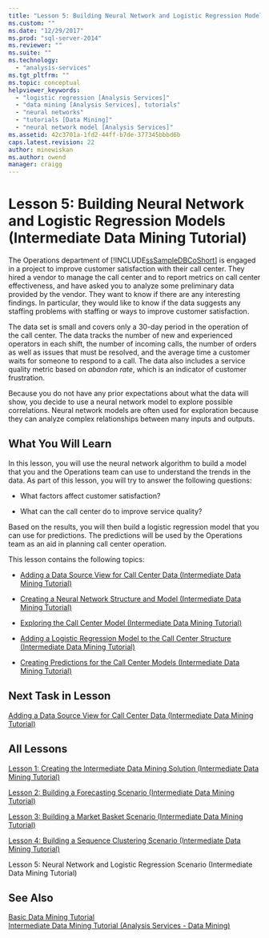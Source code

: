 ```yaml
---
title: "Lesson 5: Building Neural Network and Logistic Regression Models (Intermediate Data Mining Tutorial) | Microsoft Docs"
ms.custom: ""
ms.date: "12/29/2017"
ms.prod: "sql-server-2014"
ms.reviewer: ""
ms.suite: ""
ms.technology: 
  - "analysis-services"
ms.tgt_pltfrm: ""
ms.topic: conceptual
helpviewer_keywords: 
  - "logistic regression [Analysis Services]"
  - "data mining [Analysis Services], tutorials"
  - "neural networks"
  - "tutorials [Data Mining]"
  - "neural network model [Analysis Services]"
ms.assetid: 42c3701a-1fd2-44ff-b7de-377345bbbd6b
caps.latest.revision: 22
author: minewiskan
ms.author: owend
manager: craigg
---
```

# Lesson 5: Building Neural Network and Logistic Regression Models (Intermediate Data Mining Tutorial)
  
  
 The Operations department of [!INCLUDE[ssSampleDBCoShort](../includes/sssampledbcoshort-md.md)] is engaged in a project to improve customer satisfaction with their call center. They hired a vendor to manage the call center and to report metrics on call center effectiveness, and have asked you to analyze some preliminary data provided by the vendor. They want to know if there are any interesting findings. In particular, they would like to know if the data suggests any staffing problems with staffing or ways to improve customer satisfaction.  
  
 The data set is small and covers only a 30-day period in the operation of the call center. The data tracks the number of new and experienced operators in each shift, the number of incoming calls, the number of orders as well as issues that must be resolved, and the average time a customer waits for someone to respond to a call. The data also includes a service quality metric based on *abandon rate*, which is an indicator of customer frustration.  
  
 Because you do not have any prior expectations about what the data will show, you decide to use a neural network model to explore possible correlations. Neural network models are often used for exploration because they can analyze complex relationships between many inputs and outputs.  
  
## What You Will Learn  
 In this lesson, you will use the neural network algorithm to build a model that you and the Operations team can use to understand the trends in the data. As part of this lesson, you will try to answer the following questions:  
  
-   What factors affect customer satisfaction?  
  
-   What can the call center do to improve service quality?  
  
 Based on the results, you will then build a logistic regression model that you can use for predictions. The predictions will be used by the Operations team as an aid in planning call center operation.  
  
 This lesson contains the following topics:  
  
-   [Adding a Data Source View for Call Center Data &#40;Intermediate Data Mining Tutorial&#41;](../../2014/tutorials/add-data-source-view-call-center-data-intermediate-data-mining.md)  
  
-   [Creating a Neural Network Structure and Model &#40;Intermediate Data Mining Tutorial&#41;](../../2014/tutorials/creating-a-neural-network-structure-and-model-intermediate-data-mining-tutorial.md)  
  
-   [Exploring the Call Center Model &#40;Intermediate Data Mining Tutorial&#41;](../../2014/tutorials/exploring-the-call-center-model-intermediate-data-mining-tutorial.md)  
  
-   [Adding a Logistic Regression Model to the Call Center Structure &#40;Intermediate Data Mining Tutorial&#41;](../../2014/tutorials/add-logistic-regression-model-to-call-center-intermediate-data-mining.md)  
  
-   [Creating Predictions for the Call Center Models &#40;Intermediate Data Mining Tutorial&#41;](../../2014/tutorials/create-predictions-call-center-models-intermediate-data-mining-tutorial.md)  
  
## Next Task in Lesson  
 [Adding a Data Source View for Call Center Data &#40;Intermediate Data Mining Tutorial&#41;](../../2014/tutorials/add-data-source-view-call-center-data-intermediate-data-mining.md)  
  
## All Lessons  
 [Lesson 1: Creating the Intermediate Data Mining Solution &#40;Intermediate Data Mining Tutorial&#41;](../../2014/tutorials/lesson-1-create-solution-intermediate-data-mining-tutorial.md)  
  
 [Lesson 2: Building a Forecasting Scenario &#40;Intermediate Data Mining Tutorial&#41;](../../2014/tutorials/lesson-2-building-a-forecasting-scenario-intermediate-data-mining-tutorial.md)  
  
 [Lesson 3: Building a Market Basket Scenario &#40;Intermediate Data Mining Tutorial&#41;](../../2014/tutorials/lesson-3-building-a-market-basket-scenario-intermediate-data-mining-tutorial.md)  
  
 [Lesson 4: Building a Sequence Clustering Scenario &#40;Intermediate Data Mining Tutorial&#41;](../../2014/tutorials/lesson-4-build-sequence-clustering-scenario-intermediate-data-mining.md)  
  
 Lesson 5: Neural Network and Logistic Regression Scenario (Intermediate Data Mining Tutorial)  
  
## See Also  
 [Basic Data Mining Tutorial](../../2014/tutorials/basic-data-mining-tutorial.md)   
 [Intermediate Data Mining Tutorial &#40;Analysis Services - Data Mining&#41;](../../2014/tutorials/intermediate-data-mining-tutorial-analysis-services-data-mining.md)  
  
  

